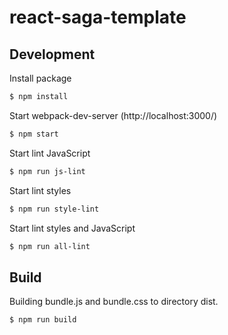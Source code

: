 # react-saga-template

## Development
Install package
```sh
$ npm install
```
Start webpack-dev-server (http://localhost:3000/)
```sh
$ npm start
```
Start lint JavaScript
```sh
$ npm run js-lint
```
Start lint styles
```sh
$ npm run style-lint
```
Start lint styles and JavaScript
```sh
$ npm run all-lint
```
## Build
Building  bundle.js and bundle.css to directory dist.
```sh
$ npm run build
```
